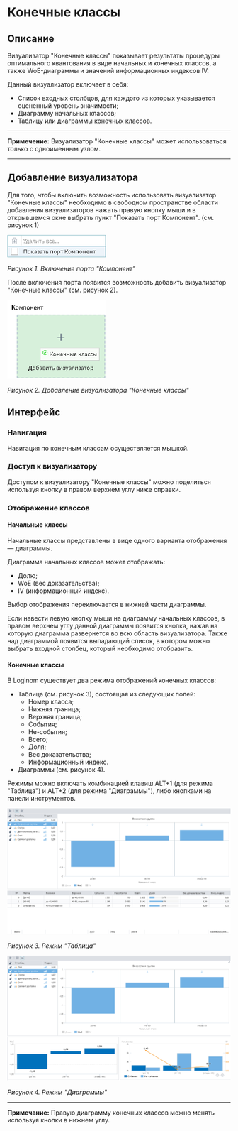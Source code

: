 # Конечные классы

## Описание

Визуализатор "Конечные классы" показывает результаты процедуры оптимального квантования в виде
начальных и конечных классов, а также WoE-диаграммы и значений информационных
индексов IV.

Данный визуализатор включает в себя:

* Список входных столбцов, для каждого из которых указывается оцененный уровень значимости;
* Диаграмму начальных классов;
* Таблицу или диаграммы конечных классов.

----

**Примечение:** Визуализатор "Конечные классы" может использоваться только с одноименным узлом.

----

## Добавление визуализатора

Для того, чтобы включить возможность использовать визуализатор "Конечные классы" необходимо в свободном пространстве области добавления визуализаторов нажать правую кнопку мыши и в открывшемся окне выбрать пункт "Показать порт Компонент". (см. рисунок 1)

![](./readme-1.png)

*Рисунок 1. Включение порта "Компонент"*

После включения порта появится возможность добавить визуализатор "Конечные классы" (см. рисунок 2).

![](./readme-2.png)

*Рисунок 2. Добавление визуализатора "Конечные классы"*

## Интерфейс

### Навигация

Навигация по конечным классам осуществляется мышкой.

### Доступ к визуализатору

Доступом к визуализатору "Конечные классы" можно поделиться используя кнопку в правом верхнем углу ниже справки.

### Отображение классов

#### Начальные классы

Начальные классы представлены в виде одного варианта отображения — диаграммы.

Диаграмма начальных классов может отображать:

* Долю;
* WoE (вес доказательства);
* IV (информационный индекс).

Выбор отображения переключается в нижней части диаграммы.

Если навести левую кнопку мыши на диаграмму начальных классов, в правом верхнем углу данной диаграммы появится кнопка, нажав на которую диаграмма развернется во всю область визуализатора. Также над диаграммой появится выпадающий список, в котором можно выбрать входной столбец, который необходимо отобразить.

#### Конечные классы

В Loginom существует два режима отображений конечных классов:

* Таблица (см. рисунок 3), состоящая из следующих полей:
  * Номер класса;
  * Нижняя граница;
  * Верхняя граница;
  * События;
  * Не-события;
  * Всего;
  * Доля;
  * Вес доказательства;
  * Информационный индекс.
* Диаграммы (см. рисунок 4).

Режимы можно включать комбинацией клавиш ALT+1 (для режима "Таблица") и ALT+2 (для режима "Диаграммы"), либо кнопками на панели инструментов.

![](./readme-3.png)

*Рисунок 3. Режим "Таблица"*

![](./readme-4.png)

*Рисунок 4. Режим "Диаграммы"*

----

**Примечание:** Правую диаграмму конечных классов можно менять используя кнопки в нижнем углу.